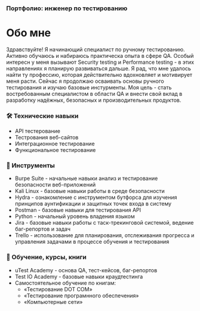 ### Портфолио: инженер по тестированию

# Обо мне
Здравствуйте! Я начинающий специалист по ручному тестированию. Активно обучаюсь и набираюсь практическа опыта в сфере QA. Особый интересн у меня вызывают Security testing и Performance testing - в этих направлениях я планирую развиваться дальше.
Я рад, что мне удалось найти ту профессию, которая действительно вдохновляет и мотивирует меня расти.
Сейчас я продолжаю осваивать основы ручного тестирования и изучаю базовые инстурменты.
Моя цель - стать востребованным специалистом в области QA и внести свой вклад в разработку надёжных, безопасных и производительных продуктов.

### 🛠️ Технические навыки
* API тестерование
* Тестрования веб-сайтов
* Интеграционное тестирование
* Функциональное тестирование
### 🧰 Инструменты
* Burpe Suite - начальные навыки анализ и тестирование безопасности веб-приложений
* Kali Linux - базовые навыки работы в среде безопасности
* Hydra - ознакомление с инструментом бутфорса для изучения принципов аунтификации и защитных точек входа в систему
* Postman - базовые навыки для тестирования API
* Python - начальный уровень владения языком
* Jira - базовые навыки работы с таск-трекинговой системой, ведение баг-репортов и задач
* Trello - использование для планирования, отслеживания прогресса и управления задачами в процессе обучения и тестирования
### 📘 Обучение, курсы, книги
* uTest Academy - основа QA, тест-кейсов, баг-репортов
* Test IO Academy - базовые навыки краудтестинга
* Самостоятельное обучение по книгам:
    * «Тестирование DOT COM»
    * «Тестирование програмнного обеспечения» 
    * «Компьютерные сети»
